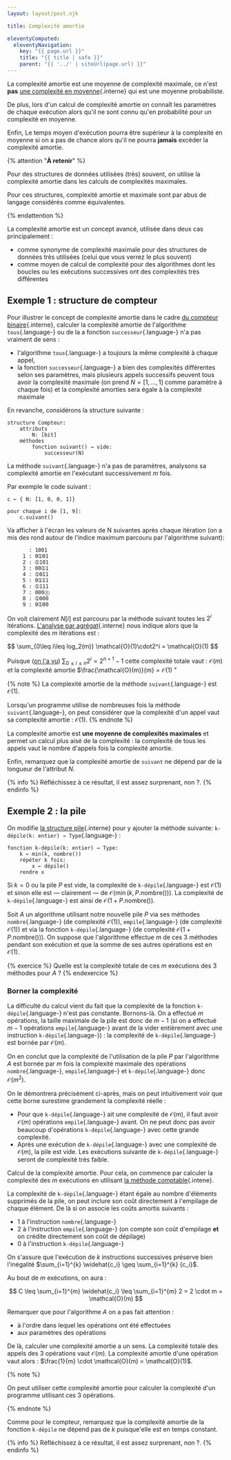 ```yaml
---
layout: layout/post.njk

title: Complexité amortie

eleventyComputed:
  eleventyNavigation:
    key: "{{ page.url }}"
    title: "{{ title | safe }}"
    parent: "{{ '../' | siteUrl(page.url) }}"
---
```


La complexité amortie est une moyenne de complexité maximale, ce n'est **pas** [une complexité en moyenne](../../complexité-moyenne){.interne} qui est une moyenne probabiliste. 

De plus, lors d'un calcul de complexité amortie on connaît les paramètres de chaque exécution alors qu'il ne sont connu qu'en probabilité pour un complexité en moyenne.

Enfin, Le temps moyen d'exécution pourra être supérieur à la complexité en moyenne si on a pas de chance alors qu'il ne pourra **jamais** excéder la complexité amortie.

{% attention "**À retenir**" %}

Pour des structures de données utilisées (très) souvent, on utilise la complexité amortie dans les calculs de complexités maximales.

Pour ces structures, complexité amortie et maximale sont par abus de langage considérés comme équivalentes.

{% endattention %}

La complexité amortie est un concept avancé, utilisée dans deux cas principalement :

- comme synonyme de complexité maximale pour des structures de données très utilisées (celui que vous verrez le plus souvent)
- comme moyen de calcul de complexité pour des algorithmes dont les boucles ou les exécutions successives ont des complexités très différentes

## Exemple 1 : structure de compteur

Pour illustrer le concept de complexité amortie dans le cadre [du compteur binaire](../analyse/#algorithme-compteur-binaire){.interne}, calculer la complexité amortie de l'algorithme `tous`{.language-} ou de la a fonction `successeur`{.language-} n'a pas vraiment de sens :

- l'algorithme `tous`{.language-} a toujours la même complexité à chaque appel,
- la fonction `successeur`{.language-} a bien des complexités différentes selon ses paramètres, mais plusieurs appels successifs peuvent tous avoir la complexité maximale (on prend $N = [1, ..., 1]$ comme paramètre à chaque fois) et la complexité amorties sera égale à la complexité maximale

En revanche, considérons la structure suivante :

<span id="structure-compteur-binaire"></span>

```pseudocode
structure Compteur:
    attributs
        N: [bit]
    méthodes
        fonction suivant() → vide:
            successeur(N)
```

La méthode `suivant`{.language-} n'a pas de paramètres, analysons sa complexité amortie en l'exécutant successivement $m$ fois.

Par exemple le code suivant :

```pseudocode
c ← { N: [1, 0, 0, 1]}

pour chaque i de [1, 9]:
    c.suivant()
```

Va afficher à l'écran les valeurs de N suivantes après chaque itération (on a mis des rond autour de l'indice maximum parcouru par l'algorithme suivant):

```text
       : 1001
     1 : 0➀01
     2 : ➀101
     3 : 00➀1
     4 : ➀011
     5 : 0➀11
     6 : ➀111
     7 : 000⓪
     8 : ➀000
     9 : 0➀00

```

On voit clairement $N[i]$ est parcouru par la méthode suivant toutes les $2^i$ itérations. [L'analyse par agrégat](../analyses/#méthode-agrégat){.interne} nous indique alors que la complexité des $m$ itérations est :

<div>
$$
\sum_{0\leq i\leq log_2(m)} \mathcal{O}(1)\cdot2^i = \mathcal{O}(1)
$$
</div>

Puisque ([on l'a vu](../../#sommes-classiques)) $\sum_{0\leq i \leq n}2^i = 2^{n+1}-1$ cette complexité totale vaut : $\mathcal{O}(m)$ et la complexité amortie $\frac{\mathcal{O}(m)}{m} = $\mathcal{O}(1)$ "

{% note %}
La complexité amortie de la méthode `suivant`{.language-} est $\mathcal{O}(1)$.

Lorsqu'un programme utilise de nombreuses fois la méthode `suivant`{.language-}, on peut considérer que la complexité d'un appel vaut sa complexité amortie : $\mathcal{O}(1)$.
{% endnote %}

La complexité amortie est **une moyenne de complexités maximales** et permet un calcul plus aisé de la complexité : la complexité de tous les appels vaut le nombre d'appels fois la complexité amortie.

Enfin, remarquez que la complexité amortie de `suivant` ne dépend par de la longueur de l'attribut $N$.

{% info %}
Réfléchissez à ce résultat, il est assez surprenant, non ?.
{% endinfo %}

## Exemple 2 : la pile

On modifie [la structure pile](../../structure-pile-file/pile/#structure-pile){.interne} pour y ajouter la méthode suivante: `k-dépile(k: entier) → Type`{.language-} :

```pseudocode
fonction k-dépile(k: entier) → Type:
    k ← min(k, nombre())
    répéter k fois:
        x ← dépile()
    rendre x
```

Si $k = 0$ ou la pile $P$ est vide, la complexité de `k-dépile`{.language-} est $\mathcal{O}(1)$ et sinon elle est — clairement — de $\mathcal{O}(\min(k, P.\text{nombre()}))$. La complexité de `k-dépile`{.language-} est ainsi de $\mathcal{O}(1 + P.\text{nombre()})$.

Soit $A$ un algorithme utilisant notre nouvelle pile $P$ via ses méthodes `nombre`{.language-} (de complexité $\mathcal{O}(1)$), `empile`{.language-} (de complexité $\mathcal{O}(1)$) et via la fonction `k-dépile`{.language-} (de complexité $\mathcal{O}(1 + P.\text{nombre()})$). On suppose que l'algorithme effectue $m$ de ces 3 méthodes pendant son exécution et que la somme de ses autres opérations est en $\mathcal{O}(1)$.

{% exercice %}
Quelle est la complexité totale de ces $m$ exécutions des 3 méthodes pour $A$ ?
{% endexercice %}

### Borner la complexité

La difficulté du calcul vient du fait que la complexité de la fonction `k-dépile`{.language-} n'est pas constante. Bornons-là. On a effectué $m$ opérations, la taille maximale de la pile est donc de $m-1$ (si on a effectué $m-1$ opérations `empile`{.language-} avant de la vider entièrement avec une instruction `k-dépile`{.language-}) : la complexité de `k-dépile`{.language-} est bornée par $\mathcal{O}(m)$.

On en conclut que la complexité de l'utilisation de la pile $P$ par l'algorithme $A$ est bornée par $m$ fois la complexité maximale des opérations `nombre`{.language-}, `empile`{.language-} et `k-dépile`{.language-} donc $\mathcal{O}(m^2)$.

On le démontrera précisément ci-après, mais on peut intuitivement voir que cette borne surestime grandement la complexité réelle :

- Pour que `k-dépile`{.language-} ait une complexité de $\mathcal{O}(m)$, il faut avoir $\mathcal{O}(m)$ opérations `empile`{.language-} avant. On ne peut donc pas avoir beaucoup d'opérations `k-dépile`{.language-} avec cette grande complexité.
- Après une exécution de `k-dépile`{.language-} avec une complexité de $\mathcal{O}(m)$, la pile est vide. Les exécutions suivante de `k-dépile`{.language-} seront de complexité très faible.

Calcul de la complexité amortie. Pour cela, on commence par calculer la complexité des $m$ exécutions en utilisant [la méthode comptable](../analyses/#méthode-comptable){.intene}.

La complexité de `k-dépile`{.language-} étant égale au nombre d'éléments supprimés de la pile, on peut inclure son coût directement à l'empilage de chaque élément. De là si on associe les coûts amortis suivants :

- 1 à l'instruction `nombre`{.language-}
- 2 à l'instruction `empile`{.language-} (on compte son coût d'empilage **et** on crédite directement son coût de dépilage)
- 0 à l'instruction `k-dépile`{.language-}

On s'assure que l'exécution de $k$ instructions successives préserve bien l'inégalité $\sum_{i=1}^{k} \widehat{c_i} \geq \sum_{i=1}^{k} {c_i}$.

Au bout de $m$ exécutions, on aura :

$$
C \leq \sum_{i=1}^{m} \widehat{c_i} \leq \sum_{i=1}^{m} 2 = 2 \cdot m = \mathcal{O}(m)
$$

Remarquer que pour l'algorithme $A$ on a pas fait attention :

- à l'ordre dans lequel les opérations ont été effectuées
- aux paramètres des opérations

De là, calculer une complexité amortie a un sens. La complexité totale des appels des 3 opérations vaut $\mathcal{O}(m)$. La complexité amortie d'une opération vaut alors : $\frac{1}{m} \cdot \mathcal{O}(m) = \mathcal{O}(1)$.

{% note %}

On peut utiliser cette complexité amortie pour calculer la complexité d'un programme utilisant ces 3 opérations.

{% endnote %}

Comme pour le compteur, remarquez que la complexité amortie de la fonction `k-dépile` ne dépend pas de $k$ puisque'elle est en temps constant.

{% info %}
Réfléchissez à ce résultat, il est assez surprenant, non ?.
{% endinfo %}
